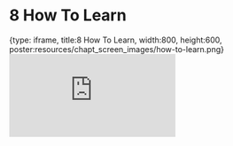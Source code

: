 # 8 How To Learn
 
{type: iframe, title:8 How To Learn, width:800, height:600, poster:resources/chapt_screen_images/how-to-learn.png}
![](https://datatrail-jhu.github.io/00_intro/no_toc/how-to-learn.html)
 

 
